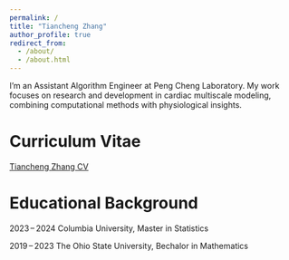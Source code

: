 ```yaml
---
permalink: /
title: "Tiancheng Zhang"
author_profile: true
redirect_from: 
  - /about/
  - /about.html
---
```


I’m an Assistant Algorithm Engineer at Peng Cheng Laboratory. My work focuses on research and development in cardiac multiscale modeling, combining computational methods with physiological insights.


Curriculum Vitae
======
<a href="files/TianchengZhangResume.pdf" target="_blank">Tiancheng Zhang CV</a>




Educational Background
======
2023 – 2024  Columbia University, Master in Statistics

2019 – 2023  The Ohio State University, Bechalor in Mathematics
